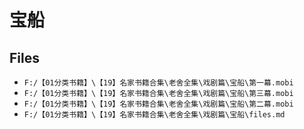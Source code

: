 # 宝船

## Files

- `F:/【01分类书籍】\【19】名家书籍合集\老舍全集\戏剧篇\宝船\第一幕.mobi`
- `F:/【01分类书籍】\【19】名家书籍合集\老舍全集\戏剧篇\宝船\第三幕.mobi`
- `F:/【01分类书籍】\【19】名家书籍合集\老舍全集\戏剧篇\宝船\第二幕.mobi`
- `F:/【01分类书籍】\【19】名家书籍合集\老舍全集\戏剧篇\宝船\files.md`
